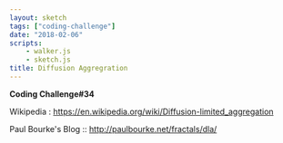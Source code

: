 ```yaml
---
layout: sketch
tags: ["coding-challenge"]
date: "2018-02-06"
scripts:
    - walker.js
    - sketch.js
title: Diffusion Aggregration
---
```


**Coding Challenge#34**

Wikipedia : <https://en.wikipedia.org/wiki/Diffusion-limited_aggregation>   

Paul Bourke's Blog :: <http://paulbourke.net/fractals/dla/>

